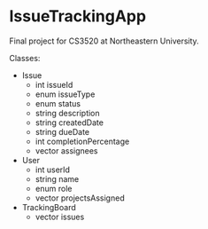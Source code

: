 # IssueTrackingApp
Final project for CS3520 at Northeastern University. 

Classes: 
- Issue 
  - int issueId
  - enum issueType 
  - enum status 
  - string description 
  - string createdDate
  - string dueDate 
  - int completionPercentage
  - vector<int> assignees
- User 
  - int userId
  - string name
  - enum role 
  - vector<int> projectsAssigned
- TrackingBoard
  - vector<Issue> issues 
